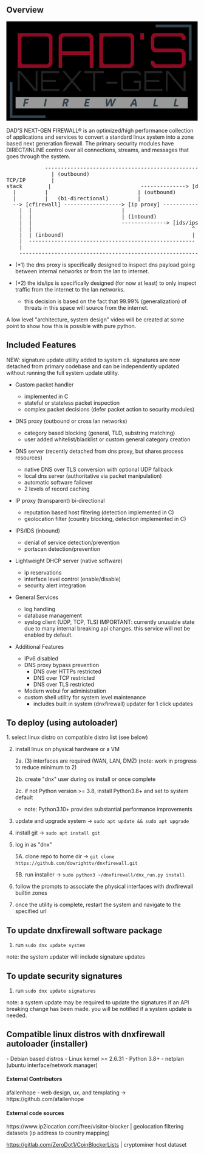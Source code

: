 <h2>Overview</h2>
<div style="text-align: center;">
    <img src="https://raw.githubusercontent.com/DOWRIGHTTV/dnxfirewall/dnxfirewall-dev/dnx_webui/static/assets/images/dads_logo_black.png" alt="dad's next-gen firewall">
</div>
<p>
DAD'S NEXT-GEN FIREWALL® is an optimized/high performance collection of applications and services to convert a standard 
linux system into a zone based next generation firewall. The primary security modules have DIRECT/INLINE control over 
all connections, streams, and messages that goes through the system.
</p>
<pre style="text-align: center">
            ---------------------------------------------------                                
              | (outbound)                                      |                                  
TCP/IP        |                                                 V                            TCP/IP
stack        |                            --------------> [dns proxy (*1)] --------         stack
  |         |                            | (outbound)                            |            ^
  |         |   (bi-directional)         |                                       V            |
  --> [cfirewall] ------------------> [ip proxy] ----------------------> ((*packet verdict*))--
    |  |                            |                                     ^    ^
    |  |                            | (inbound)                           |    |
    |  |                            --------------> [ids/ips (*2)] --------    |
    |  |                                                  ^                    |
    |  | (inbound)                                        |                    |
    |  ----------------------------------------------------                    |
    |                                                                          |
    ----------------------------------------------------------------------------
</pre>
<p>

- (*1) the dns proxy is specifically designed to inspect dns payload going between internal networks or from the lan to internet.

- (*2) the ids/ips is specifically designed (for now at least) to only inspect traffic from the internet to the lan networks. 
  - this decision is based on the fact that 99.99% (generalization) of threats in this space will source from the internet.
</p>
A low level "architecture, system design" video will be created at some point to show how this is possible with pure python.
<br>
<h2>Included Features</h2>
<p>
NEW: signature update utility added to system cli. signatures are now detached from primary codebase and can be
independently updated without running the full system update utility.

- Custom packet handler
  - implemented in C
  - stateful or stateless packet inspection
  - complex packet decisions (defer packet action to security modules)

- DNS proxy (outbound or cross lan networks)
   - category based blocking (general, TLD, substring matching)
   - user added whitelist/blacklist or custom general category creation

- DNS server (recently detached from dns proxy, but shares process resources)
  - native DNS over TLS conversion with optional UDP fallback
  - local dns server (authoritative via packet manipulation)
  - automatic software failover
  - 2 levels of record caching

- IP proxy (transparent) bi-directional
   - reputation based host filtering (detection implemented in C)
   - geolocation filter (country blocking, detection implemented in C)

- IPS/IDS (inbound)
   - denial of service detection/prevention
   - portscan detection/prevention

- Lightweight DHCP server (native software)
   - ip reservations
   - interface level control (enable/disable)
   - security alert integration

- General Services
   - log handling
   - database management
   - syslog client (UDP, TCP, TLS) IMPORTANT: currently unusable state due to many internal breaking api changes. this service will not be enabled by default.
    
- Additional Features
   - IPv6 disabled
   - DNS proxy bypass prevention
     - DNS over HTTPs restricted
     - DNS over TCP restricted
     - DNS over TLS restricted
   - Modern webui for administration
   - custom shell utility for system level maintenance
     - includes built in system (dnxfirewall) updater for 1 click updates
</p>
<h2>To deploy (using autoloader)</h2>
<p>
1. select linux distro on compatible distro list (see below)

2. install linux on physical hardware or a VM
	
	2a. (3) interfaces are required (WAN, LAN, DMZ) (note: work in progress to reduce minimum to 2)
	
	2b. create "dnx" user during os install or once complete
	
	2c. if not Python version >= 3.8, install Python3.8+ and set to system default 

    - note: Python3.10+ provides substantial performance improvements

3. update and upgrade system -> ```sudo apt update && sudo apt upgrade```

4. install git -> ```sudo apt install git```

5. log in as "dnx"
	
    5A. clone repo to home dir -> ```git clone https://github.com/dowrighttv/dnxfirewall.git```
        
    5B. run installer -> ```sudo python3 ~/dnxfirewall/dnx_run.py install```
	
7. follow the prompts to associate the physical interfaces with dnxfirewall builtin zones
	
8. once the utility is complete, restart the system and navigate to the specified url

<h2>To update dnxfirewall software package</h2>

1. run ```sudo dnx update system```

note: the system updater will include signature updates

<h2>To update security signatures</h2>

1. run ```sudo dnx update signatures```

note: a system update may be required to update the signatures if an API breaking change has been made. you will be
notified if a system update is needed.
</p>
<h2>Compatible linux distros with dnxfirewall autoloader (installer)</h2>
<p>
- Debian based distros
  - Linux kernel >= 2.6.31
  - Python 3.8+
  - netplan	(ubuntu interface/network manager)
</p>

<h4>External Contributors</h4>
<p>
afallenhope - web design, ux, and templating -> https://github.com/afallenhope
</p>

<h4>External code sources</h4>
<p>
https://www.ip2location.com/free/visitor-blocker | geolocation filtering datasets (ip address to country mapping)

https://gitlab.com/ZeroDot1/CoinBlockerLists | cryptominer host dataset
</p>
